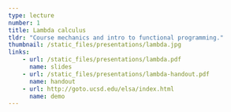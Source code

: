 ```yaml
---
type: lecture
number: 1
title: Lambda calculus
tldr: "Course mechanics and intro to functional programming."
thumbnail: /static_files/presentations/lambda.jpg
links:
    - url: /static_files/presentations/lambda.pdf
      name: slides
    - url: /static_files/presentations/lambda-handout.pdf
      name: handout
    - url: http://goto.ucsd.edu/elsa/index.html 
      name: demo
---
```

